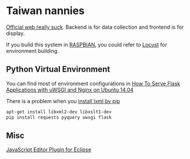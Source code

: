 # Taiwan nannies

[Official web really suck]. Backend is for data collection and frontend is for display.

If you build this system in [RASPBIAN], you could refer to [Locust] for environment building.

## Python Virtual Environment

You can find most of environment configurations in [How To Serve Flask Applications with uWSGI and Nginx on Ubuntu 14.04]

There is a problem when you [install lxml by pip]
```sh
apt-get install libxml2-dev libxslt1-dev
pip install requests pyquery uwsgi flask
```

## Misc

[JavaScript Editor Plugin for Eclipse]



[install lxml by pip]:http://stackoverflow.com/questions/5178416/pip-install-lxml-error
[Official web really suck]:http://cwisweb.sfaa.gov.tw/04nanny/01search.jsp
[Locust]:https://github.com/Shihta/locustweb
[RASPBIAN]:https://www.raspberrypi.org/downloads/
[How To Serve Flask Applications with uWSGI and Nginx on Ubuntu 14.04]:https://www.digitalocean.com/community/tutorials/how-to-serve-flask-applications-with-uwsgi-and-nginx-on-ubuntu-14-04
[JavaScript Editor Plugin for Eclipse]:http://stackoverflow.com/questions/12269560/javascript-editor-plugin-for-eclipse
